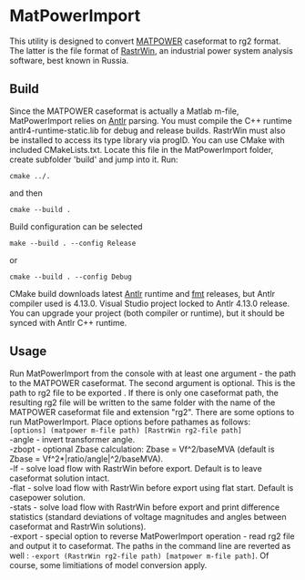 # MatPowerImport
This utility is designed to convert [MATPOWER](https://github.com/MATPOWER/matpower) caseformat to rg2 format. The latter is the file format of [RastrWin](https://rastrwin.ru), an industrial power system analysis software, best known in Russia.
## Build
Since the MATPOWER caseformat is actually a Matlab m-file, MatPowerImport relies on [Antlr](https://github.com/antlr/antlr4) parsing. You must compile the C++ runtime antlr4-runtime-static.lib for debug and release builds. RastrWin must also be installed to access its type library via progID. You can use CMake with included CMakeLists.txt. Locate this file in the MatPowerImport folder, create subfolder 'build' and jump into it. Run:

	cmake ../.
	
and then

	cmake --build .
	
Build configuration can be selected

	make --build . --config Release
	
or 

	cmake --build . --config Debug
	
CMake build downloads latest [Antlr](https://github.com/antlr/antlr4) runtime and [fmt](https://github.com/fmtlib/fmt) releases, but Antlr compiler used is 4.13.0. Visual Studio project locked to Antlr 4.13.0 release. You can upgrade your project (both compiler or runtime), but it should be synced with Antlr C++ runtime.
## Usage
Run MatPowerImport from the console with at least one argument - the path to the MATPOWER caseformat. The second argument is optional. This is the path to rg2 file to be exported . If there is only one caseformat path, the resulting rg2 file will be written to the same folder with the name of the MATPOWER caseformat file and extension "rg2". 
There are some options to run MatPowerImport. Place options before pathames as follows:   
`[options] (matpower m-file path) [RastrWin rg2-file path]`   
-angle - invert transformer angle.   
-zbopt - optional Zbase calculation: Zbase = Vf^2/baseMVA (default is Zbase = Vf^2*|ratio/angle|^2/baseMVA).   
-lf    - solve load flow with RastrWin before export. Default is to leave caseformat solution intact.   
-flat  - solve load flow with RastrWin before export using flat start. Default is casepower solution.   
-stats - solve load flow with RastrWin before export and print difference statistics  (standard deviations of voltage magnitudes and angles between caseformat and RastrWin solutions).   
-export  - special option to reverse MatPowerImport operation - read rg2 file and output it to caseformat. The paths in the command line are reverted as well : `-export (RastrWin rg2-file path) [matpower m-file path]`. Of course, some limitiations of model conversion apply.   
